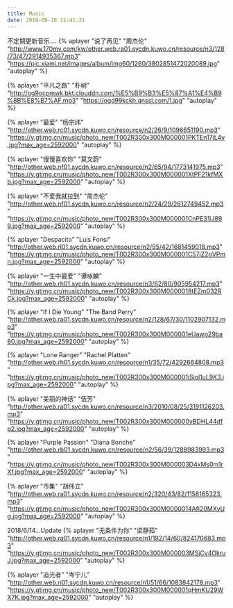 ```yaml
---
title: Music
date: 2018-06-10 11:41:21
---
```

不定期更新音乐....
{% aplayer "说了再见" "周杰伦" "http://www.170mv.com/kw/other.web.ra01.sycdn.kuwo.cn/resource/n3/128/73/47/2914935367.mp3" "https://pic.xiami.net/images/album/img60/1260/3802851472020089.jpg" "autoplay" %}

{% aplayer "平凡之路" "朴树" "http://og9ocpmwk.bkt.clouddn.com/%E5%B9%B3%E5%87%A1%E4%B9%8B%E8%B7%AF.mp3" "https://ogd99kckh.qnssl.com/1.jpg" "autoplay" %}

{% aplayer "最爱" "杨宗纬" "http://other.web.rc01.sycdn.kuwo.cn/resource/n2/26/9/1096651190.mp3" "https://y.gtimg.cn/music/photo_new/T002R300x300M000001PKTEn17jL4v.jpg?max_age=2592000" "autoplay" %}

{% aplayer "慢慢喜欢你" "莫文蔚" "http://other.web.nf01.sycdn.kuwo.cn/resource/n2/65/94/1773141975.mp3" "https://y.gtimg.cn/music/photo_new/T002R300x300M000001XtPF21kfMXb.jpg?max_age=2592000" "autoplay" %}

{% aplayer "不爱我就拉到" "周杰伦" "http://other.web.nf01.sycdn.kuwo.cn/resource/n2/24/29/2612749452.mp3" "https://y.gtimg.cn/music/photo_new/T002R300x300M000001CnPE31iJ899.jpg?max_age=2592000" "autoplay" %}

{% aplayer "Despacito" "Luis Fonsi" "http://other.web.rl01.sycdn.kuwo.cn/resource/n2/95/42/1681459018.mp3" "https://y.gtimg.cn/music/photo_new/T002R300x300M000001C57iZ2gVPmn.jpg?max_age=2592000" "autoplay" %}

{% aplayer "一生中最爱" "谭咏麟" "http://other.web.rh01.sycdn.kuwo.cn/resource/n3/62/80/905954217.mp3" "https://y.gtimg.cn/music/photo_new/T002R300x300M0000018tEZm032RCk.jpg?max_age=2592000" "autoplay" %}

{% aplayer "If I Die Young" "The Band Perry" "http://other.web.ra01.sycdn.kuwo.cn/resource/n2/128/67/30/1102907132.mp3" "https://y.gtimg.cn/music/photo_new/T002R300x300M000001eUawp29ba80.jpg?max_age=2592000" "autoplay" %}

{% aplayer "Lone Ranger" "Rachel Platten" "http://other.web.rh01.sycdn.kuwo.cn/resource/n1/35/72/4292664808.mp3" "https://y.gtimg.cn/music/photo_new/T002R300x300M000001iSiol1uL9K3.jpg?max_age=2592000" "autoplay" %}

{% aplayer "美丽的神话" "伍芳" "http://other.web.ra01.sycdn.kuwo.cn/resource/n3/2010/08/25/3191126203.mp3" "https://y.gtimg.cn/music/photo_new/T002R300x300M000000yBDHL44dfp2.jpg?max_age=2592000" "autoplay" %}

{% aplayer "Purple Passion" "Diana Bonche" "http://other.web.rb01.sycdn.kuwo.cn/resource/n2/56/39/1288983993.mp3" "https://y.gtimg.cn/music/photo_new/T002R300x300M000003D4xMs0m1rXf.jpg?max_age=2592000" "autoplay" %}

{% aplayer "市集" "胡伟立" "http://other.web.ra01.sycdn.kuwo.cn/resource/n2/320/43/82/1158165323.mp3" "https://y.gtimg.cn/music/photo_new/T002R300x300M0000014Afi20MXyUg.jpg?max_age=2592000" "autoplay" %}

2018/6/14...Update
{% aplayer "无条件为你" "梁静茹" "http://other.web.ra01.sycdn.kuwo.cn/resource/n1/192/14/60/824170683.mp3" "https://y.gtimg.cn/music/photo_new/T002R300x300M000003MSjCv4OkruJ.jpg?max_age=2592000" "autoplay" %}

{% aplayer "追光者" "岑宁儿" "http://other.web.ri01.sycdn.kuwo.cn/resource/n1/51/66/1083842178.mp3" "https://y.gtimg.cn/music/photo_new/T002R300x300M000001qHmKU29WX7K.jpg?max_age=2592000" "autoplay" %}


